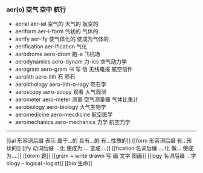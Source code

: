 ### aer(o) 空气 空中 航行

- aerial  aer-ial  空气的 大气的 航空的 
- aeriform aer-i-form 气状的 气体的
- aerify aer-ify 使气体化的 使成为气体的
- aerification aer-ification 气化
- aerodrome aero-drom 跑-e 飞机场
- aerodynamics aero-dynam 力-ics 空气动力学
- aerogram aero-gram 书 写 信  无线电报  航空信件
- aerolith aero-lith 石  陨石
- aerolithology aero-lith-o-logy 陨石学
- aeroscopy aero-scopy 观看  大气观测
- aerometer aero-meter 测量  空气测量器 气体比重计
- aerobiology aero-biology 大气生物学
- aeromedicine aero-mecdicine 航空医学
- aeromechanics aero-mechanics 力学  航空力学


----
[[ial 形容词后缀 表示 属于...的 具有...的 有...性质的]]
[[form 形容词后缀 有...形状的]]
[[fy 动词后缀  ...化  使成为.... 变成....]]
[[fication 名词后缀 ....化 做... 使成为....]]
[[drom 跑]]
[[gram ~ write drawn 写 画 文字 图画]]
[[logy 名词后缀   ...学 ology - logical -logist]]
[[bio 生命]]